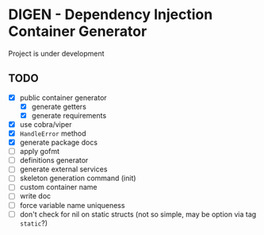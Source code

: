 # DIGEN - Dependency Injection Container Generator

Project is under development

## TODO

* [x] public container generator
  * [x] generate getters
  * [x] generate requirements
* [x] use cobra/viper
* [x] `HandleError` method
* [x] generate package docs
* [ ] apply gofmt
* [ ] definitions generator
* [ ] generate external services
* [ ] skeleton generation command (init)
* [ ] custom container name
* [ ] write doc
* [ ] force variable name uniqueness
* [ ] don't check for nil on static structs (not so simple, may be option via tag `static`?)
